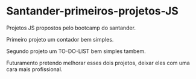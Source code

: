 # Santander-primeiros-projetos-JS
Projetos  JS propostos pelo bootcamp do santander.

Primeiro projeto um contador bem simples.

Segundo projeto um TO-DO-LIST bem simples tambem.

Futuramento pretendo melhorar esses dois projetos, deixar eles com uma cara mais profissional.

